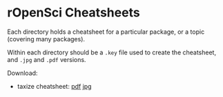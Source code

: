 rOpenSci Cheatsheets
====================

Each directory holds a cheatsheet for a particular package, or a topic (covering many packages). 

Within each directory should be a `.key` file used to create the cheatsheet, and `.jpg` and `.pdf` versions. 

Download:

* taxize cheatsheet: [pdf](taxize/taxize-cheatsheet.pdf) [jpg](taxize/taxize-cheatsheet.jpg)
